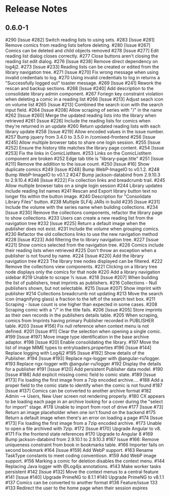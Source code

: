 # Release Notes
## 0.6.0-1
 #290  [Issue #282] Switch reading lists to using sets.
 #283  [Issue #281] Remove comics from reading lists before deleting.
 #280  [Issue #267] Comics can be deleted and child objects removed
 #278  [Issue #277] Edit reading list dialog closes correctly.
 #277  Close buttons aren't closing the reading list edit dialog.
 #276  [Issue #238] Remove direct dependency on log4j2.
 #273  [Issue #233] Reading lists can be created or edited from the library navigation tree.
 #271  [Issue #270] Fix wrong message when using invalid credentials to log.
 #270  Using invalid credentials to log in returns a "Successfully logged out" toaster message.
 #269  [Issue #241] Rework the rescan and backup sections.
 #268  [Issue #240] Add description to the consolidate library admin component.
 #267  Foriegn key constraint violation when deleting a comic in a reading list
 #266  [Issue #213] Adjust seach icon on volume list 
 #265  [Issue #213] Combined the search icon with the search input field.
 #264  [Issue #208] Allow scraping of series with "/" in the name
 #262  [Issue #260] Merge the updated reading lists into the library when retrieved
 #261  [Issue #226] Include the reading lists for comics when they're returned in an update
 #260  Return updated reading lists with each library update
 #258  [Issue #219] Allow encoded values in the issue number.
 #257  Bump jquery from 3.4.0 to 3.5.0 in /comixed-frontend
 #256  [Issue #245] Allow multiple browser tabs to share one login session.
 #255  [Issue #252] Ensure the history title matches the library page content.
 #254  [Issue #253] Fix the links in ComicListItem.
 #253  Links on the ComicListItem component are broken
 #252  Edge tab title is "library-page.title"
 #251  [Issue #211] Remove the addition to the issue count.
 #250  [Issue #16] Show duplicate comics
 #249  [Issue #248] Bump WebP-ImageIO to v0.1.2.
 #248  Bump WebP-ImageIO to v0.1.2
 #247  Bump jackson-databind from 2.9.10.3 to 2.9.10.4
 #246  [Issue #222] Fix collection links and breadcrumb trail.
 #245  Allow multiple browser tabs on a single login session
 #244  Library updates include reading list names
 #241  Rescan and Export library button text no longer fits within the button image.
 #240  Description for "Consolidate Library Files" button.
 #238  Multiple SLF4j JARs in build
 #235  [Issue #231] Include the volume with the series name when building collections.
 #234  [Issue #230] Remove the collections components, refactor the library page to show collections.
 #233  Users can create a new reading list from the navigation tree
 #232  [Issue #225] Return a default image when the publisher does not exist.
 #231  Include the volume when grouping comics.
 #230  Refactor the old collections links to use the new navigation method
 #228  [Issue #223] Add filtering the to library navigation tree.
 #227  [Issue #221] Show comics selected from the navigation tree.
 #226  Comics include their reading lists when retrieved
 #225  Don't throw an exception when a publisher is not found by name.
 #224  [Issue #220] Add the library navigation tree
 #223  The library tree nodes displayed can be filtered.
 #222  Remove the collections view components.
 #221  Clicking on a library tree node displays only the comics for that node
 #220  Add a library navigation sidebar
 #219  Unable to scrape ½ issue.
 #218  [Issue #207] When building the list of publishers, treat imprints as publishers.
 #216  Collections - Null publishers shown, but not selectable.
 #215  [Issue #207] Show imprint with publisher
 #214  Collections breadcrumb not updating
 #213  Move the search icon (magnifying glass) a fraction to the left of the search text box.
 #211  Scraping - Issue count is one higher than expected in some cases.
 #208  Scraping comic with a "/" in the title fails.
 #206  [Issue #205] Store imprints as their own records in the publishers details table.
 #205  When scraping, comics from Imprints having primary Publisher recorded in PUBLISHER table.
 #203  [Issue #156] Fix null reference when context menu is not defined.
 #201  [Issue #11] Clear the selection when opening a single comic.
 #199  [Issue #197] Move image type identification in the base archive adaptor.
 #198  [Issue #20] Enable consolidating the library.
 #197  Move the list of image MIME types to entryloaders.properties
 #196  [Issue #144] Replace logging with Log4j2
 #195  [Issue #192] Show details of the Publisher.
 #194  [Issue #193] Replace ngx-logger with @angular-ru/logger.
 #193  Replace ngx-logger with @angular-ru/logger
 #192  Display the details for a publisher
 #191  [Issue #120] Add persistent Publisher data model.
 #190  [Issue #188] Add explicit missing comic field to comic state.
 #189  [Issue #173] Fix loading the first image from a 7zip encoded archive.…
 #188  Add a proper field to the comic state to identify when the comic is not found
 #187  [Issue #137] Comics can be converted to another archive format
 #182  Admin --> Users, New User screen not rendering properly.
 #180  CX appears to be loading each page in an archive looking for a cover during the "select for import" stage.
 #178  Unable to import from root of drive
 #177  [Issue #73] Return an image placeholder when one isn't found on the backend
 #175  Return a default image when there's an error on loading a page
 #174  [Issue #173] Fix loading the first image from a 7zip encoded archive.
 #173  Unable to open a file archived with 7zip.
 #172  [Issue #170] Upgrade Angular to v8.
 #171  Fix the frontend state references
 #170  Upgrade to Angular 8
 #169  Bump jackson-databind from 2.9.10.1 to 2.9.10.3
 #167  Issue #166: Remove uniqueness constraint from book in bookmarks table.
 #166  Importer fails on second bookmark
 #164  [Issue #159] Add WebP support.
 #163  Rename TaskType constants to meet coding conventiosn.
 #159  Add WebP image support.
 #156  Marking a comic for deletion disables the context menu.
 #144  Replacing Java logger with @Log4js annotations.
 #143  Make worker tasks persistent
 #142  [Issue #132] Move the context menus to a central feature
 #141  [Issue #140] Upgrade PrimeNG to 8.1.1
 #140  Upgrade PrimeNG to v8.1.1
 #137  Comics can be converted to another format
 #136  Feature/issue 133
 #133  Redirect the user to the home page when their session expires
